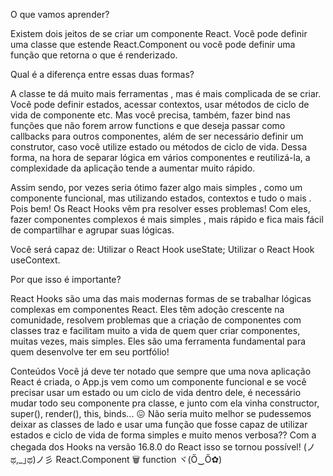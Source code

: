 O que vamos aprender?

Existem dois jeitos de se criar um componente React. Você pode definir uma classe que estende React.Component ou você pode definir uma função que retorna o que é renderizado.

Qual é a diferença entre essas duas formas? 

A classe te dá muito mais ferramentas , mas é mais complicada de se criar. Você pode definir estados, acessar contextos, usar métodos de ciclo de vida de componente etc. Mas você precisa, também, fazer bind nas funções que não forem arrow functions e que deseja passar como callbacks para outros componentes, além de ser necessário definir um construtor, caso você utilize estado ou métodos de ciclo de vida. Dessa forma, na hora de separar lógica em vários componentes e reutilizá-la, a complexidade da aplicação tende a aumentar muito rápido.

Assim sendo, por vezes seria ótimo fazer algo mais simples , como um componente funcional, mas utilizando estados, contextos e tudo o mais . Pois bem! Os React Hooks vêm pra resolver esses problemas! Com eles, fazer componentes complexos é mais simples , mais rápido e fica mais fácil de compartilhar e agrupar suas lógicas.

Você será capaz de:
Utilizar o React Hook useState;
Utilizar o React Hook useContext.

Por que isso é importante?

React Hooks são uma das mais modernas formas de se trabalhar lógicas complexas em componentes React. Eles têm adoção crescente na comunidade, resolvem problemas que a criação de componentes com classes traz e facilitam muito a vida de quem quer criar componentes, muitas vezes, mais simples. Eles são uma ferramenta fundamental para quem desenvolve ter em seu portfólio!

Conteúdos
Você já deve ter notado que sempre que uma nova aplicação React é criada, o App.js vem como um componente funcional e se você precisar usar um estado ou um ciclo de vida dentro dele, é necessário mudar todo seu componente pra classe, e junto com ela vinha constructor, super(), render(), this, binds... 😖
Não seria muito melhor se pudessemos deixar as classes de lado e usar uma função que fosse capaz de utilizar estados e ciclo de vida de forma simples e muito menos verbosa?? Com a chegada dos Hooks na versão 16.8.0 do React isso se tornou possível!
(ノಥ,_｣ಥ)ノ彡 React.Component 🗑
function ヾ(Ő‿Ő✿)